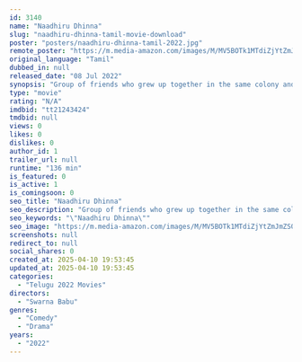 ```yaml
---
id: 3140
name: "Naadhiru Dhinna"
slug: "naadhiru-dhinna-tamil-movie-download"
poster: "posters/naadhiru-dhinna-tamil-2022.jpg"
remote_poster: "https://m.media-amazon.com/images/M/MV5BOTk1MTdiZjYtZmJmZS00Y2IxLTlkMjQtMDUyNGEwZDkwNjgxXkEyXkFqcGdeQXVyMzk2NDg1NTc@._V1_SX300.jpg"
original_language: "Tamil"
dubbed_in: null
released_date: "08 Jul 2022"
synopsis: "Group of friends who grew up together in the same colony and their journey."
type: "movie"
rating: "N/A"
imdbid: "tt21243424"
tmdbid: null
views: 0
likes: 0
dislikes: 0
author_id: 1
trailer_url: null
runtime: "136 min"
is_featured: 0
is_active: 1
is_comingsoon: 0
seo_title: "Naadhiru Dhinna"
seo_description: "Group of friends who grew up together in the same colony and their journey."
seo_keywords: "\"Naadhiru Dhinna\""
seo_image: "https://m.media-amazon.com/images/M/MV5BOTk1MTdiZjYtZmJmZS00Y2IxLTlkMjQtMDUyNGEwZDkwNjgxXkEyXkFqcGdeQXVyMzk2NDg1NTc@._V1_SX300.jpg"
screenshots: null
redirect_to: null
social_shares: 0
created_at: 2025-04-10 19:53:45
updated_at: 2025-04-10 19:53:45
categories:
  - "Telugu 2022 Movies"
directors:
  - "Swarna Babu"
genres:
  - "Comedy"
  - "Drama"
years:
  - "2022"
---
```

